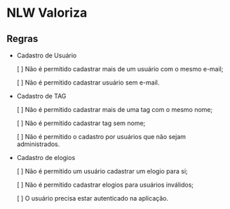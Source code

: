 # NLW Valoriza

## Regras
- Cadastro de Usuário

  [ ] Não é permitido cadastrar mais de um usuário com o mesmo e-mail;

  [ ] Não é permitido cadastrar usuário sem e-mail.

- Cadastro de TAG

  [ ] Não é permitido cadastrar mais de uma tag com o mesmo nome;

  [ ] Não é permitido cadastrar tag sem nome;

  [ ] Não é permitido o cadastro por usuários que não sejam administrados.

- Cadastro de elogios

  [ ] Não é permitido um usuário cadastrar um elogio para si;

  [ ] Não é permitido cadastrar elogios para usuários inválidos;
  
  [ ] O usuário precisa estar autenticado na aplicação.




